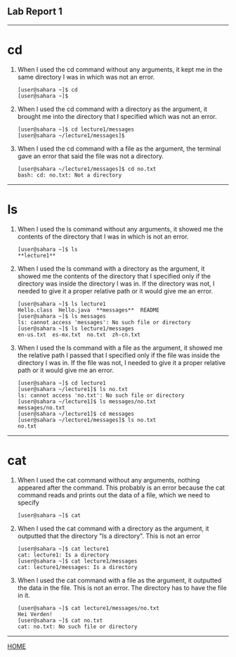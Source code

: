 ## Lab Report 1
---
# cd
1. When I used the cd command without any arguments, it kept me in the same directory I was in which was not an error.
   ```
   [user@sahara ~]$ cd
   [user@sahara ~]$
   ```
2. When I used the cd command with a directory as the argument, it brought me into the directory that I specified which was not an error.
   ```
   [user@sahara ~]$ cd lecture1/messages
   [user@sahara ~/lecture1/messages]$
   ```
3. When I used the cd command with a file as the argument, the terminal gave an error that said the file was not a directory.
   ```
   [user@sahara ~/lecture1/messages]$ cd no.txt
   bash: cd: no.txt: Not a directory
   ```
---

# ls
1. When I used the ls command without any arguments, it showed me the contents of the directory that I was in which is not an error.
   ```
   [user@sahara ~]$ ls
   **lecture1**
   ```
2. When I used the ls command with a directory as the argument, it showed me the contents of the directory that I specified only if the directory was inside the directory I was in. If the directory was not, I needed to give it a proper relative path or it would give me an error.
   ```
   [user@sahara ~]$ ls lecture1
   Hello.class  Hello.java  **messages**  README
   [user@sahara ~]$ ls messages
   ls: cannot access 'messages': No such file or directory
   [user@sahara ~]$ ls lecture1/messages
   en-us.txt  es-mx.txt  no.txt  zh-cn.txt
   ```
3. When I used the ls command with a file as the argument, it showed me the relative path I passed that I specified only if the file was inside the directory I was in. If the file was not, I needed to give it a proper relative path or it would give me an error.
   ```
   [user@sahara ~]$ cd lecture1
   [user@sahara ~/lecture1]$ ls no.txt
   ls: cannot access 'no.txt': No such file or directory
   [user@sahara ~/lecture1]$ ls messages/no.txt
   messages/no.txt
   [user@sahara ~/lecture1]$ cd messages
   [user@sahara ~/lecture1/messages]$ ls no.txt
   no.txt
   ```
---

# cat
1. When I used the cat command without any arguments, nothing appeared after the command. This probably is an error because the cat command reads and prints out the data of a file, which we need to specify
   ```
   [user@sahara ~]$ cat
   ```
2. When I used the cat command with a directory as the argument, it outputted that the directory "Is a directory". This is not an error
   ```
   [user@sahara ~]$ cat lecture1
   cat: lecture1: Is a directory
   [user@sahara ~]$ cat lecture1/messages
   cat: lecture1/messages: Is a directory
   ```
3. When I used the cat command with a file as the argument, it outputted the data in the file. This is not an error. The directory has to have the file in it.
   ```
   [user@sahara ~]$ cat lecture1/messages/no.txt
   Hei Verden!
   [user@sahara ~]$ cat no.txt
   cat: no.txt: No such file or directory
   ```
---

[HOME](https://guiuiy.github.io/cse15l-lab-reports/)
